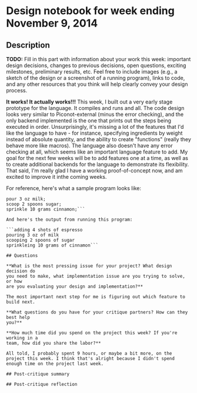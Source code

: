 # Design notebook for week ending November 9, 2014

## Description

**TODO:** Fill in this part with information about your work this week:
important design decisions, changes to previous decisions, open questions,
exciting milestones, preliminary results, etc. Feel free to include images
(e.g., a sketch of the design or a screenshot of a running program), links to
code, and any other resources that you think will help clearly convey your
design process.

**It works! It actually works!!!**
This week, I built out a very early stage prototype for the language. It compiles and runs and all. The code design looks very similar to Piconot-external (minus the error checking), and the only backend implemented is the one that prints out the steps being executed in order. Unsurprisingly, it's missing a lot of the features that I'd like the language to have - for instance, specifying ingredients by weight instead of absolute quantity, and the ability to create "functions" (really they behave more like macros). The language also doesn't have any error checking at all, which seems like an important language feature to add. My goal for the next few weeks will be to add features one at a time, as well as to create additional backends for the language to demonstrate its flexibility. That said, I'm really glad I have a working proof-of-concept now, and am excited to improve it inthe coming weeks. 

For reference, here's what a sample program looks like:

```add 4 shots espresso;
pour 3 oz milk;
scoop 2 spoons sugar;
sprinkle 10 grams cinnamon;```

And here's the output from running this program:

```adding 4 shots of espresso
pouring 3 oz of milk
scooping 2 spoons of sugar
sprinkleing 10 grams of cinnamon```

## Questions

**What is the most pressing issue for your project? What design decision do
you need to make, what implementation issue are you trying to solve, or how
are you evaluating your design and implementation?**

The most important next step for me is figuring out which feature to build next. 

**What questions do you have for your critique partners? How can they best help
you?**

**How much time did you spend on the project this week? If you're working in a
team, how did you share the labor?**

All told, I probably spent 9 hours, or maybe a bit more, on the project this week. I think that's alright because I didn't spend enough time on the project last week. 

## Post-critique summary

## Post-critique reflection
